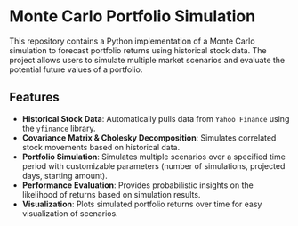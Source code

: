 # Monte Carlo Portfolio Simulation

This repository contains a Python implementation of a Monte Carlo simulation to forecast portfolio returns using historical stock data. The project allows users to simulate multiple market scenarios and evaluate the potential future values of a portfolio.

## Features

- **Historical Stock Data**: Automatically pulls data from `Yahoo Finance` using the `yfinance` library.
- **Covariance Matrix & Cholesky Decomposition**: Simulates correlated stock movements based on historical data.
- **Portfolio Simulation**: Simulates multiple scenarios over a specified time period with customizable parameters (number of simulations, projected days, starting amount).
- **Performance Evaluation**: Provides probabilistic insights on the likelihood of returns based on simulation results.
- **Visualization**: Plots simulated portfolio returns over time for easy visualization of scenarios.

